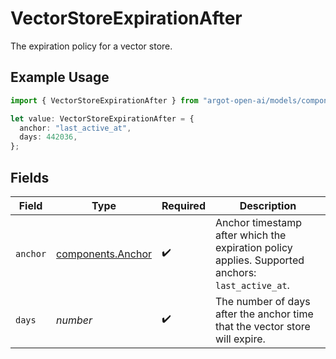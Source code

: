 # VectorStoreExpirationAfter

The expiration policy for a vector store.

## Example Usage

```typescript
import { VectorStoreExpirationAfter } from "argot-open-ai/models/components";

let value: VectorStoreExpirationAfter = {
  anchor: "last_active_at",
  days: 442036,
};
```

## Fields

| Field                                                                                            | Type                                                                                             | Required                                                                                         | Description                                                                                      |
| ------------------------------------------------------------------------------------------------ | ------------------------------------------------------------------------------------------------ | ------------------------------------------------------------------------------------------------ | ------------------------------------------------------------------------------------------------ |
| `anchor`                                                                                         | [components.Anchor](../../models/components/anchor.md)                                           | :heavy_check_mark:                                                                               | Anchor timestamp after which the expiration policy applies. Supported anchors: `last_active_at`. |
| `days`                                                                                           | *number*                                                                                         | :heavy_check_mark:                                                                               | The number of days after the anchor time that the vector store will expire.                      |